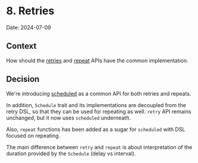 # 8. Retries

Date: 2024-07-09

## Context

How should the [retries](../scheduling/retries.md) and [repeat](../scheduling/repeat.md) APIs have the common implementation.

## Decision

We're introducing [scheduled](../scheduling/scheduled.md) as a common API for both retries and repeats.

In addition, `Schedule` trait and its implementations are decoupled from the retry DSL, so that they can be used for repeating as well.
`retry` API remains unchanged, but it now uses `scheduled` underneath.

Also, `repeat` functions has been added as a sugar for `scheduled` with DSL focused on repeating.

The main difference between `retry` and `repeat` is about interpretation of the duration provided by the `Schedule` (delay vs interval).
